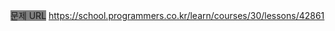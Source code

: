 <span style="background-color: gray">문제 URL</span> https://school.programmers.co.kr/learn/courses/30/lessons/42861